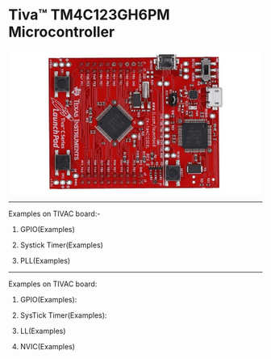 # Tiva™ TM4C123GH6PM Microcontroller
![alt text](texas-launchpad-evolution-kit.jpg)
__________________________________________________________________________________
Examples on TIVAC board:-

1)  GPIO(Examples)

2)  Systick Timer(Examples)

3)  PLL(Examples)
________________________________________________________________________________
Examples on TIVAC board:
1)  GPIO(Examples):

2)  SysTick Timer(Examples):

3)  LL(Examples)

4)  NVIC(Examples)


